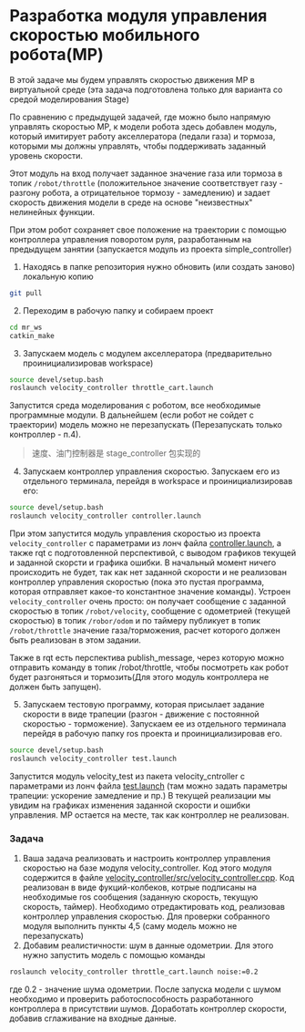 # Разработка модуля управления скоростью мобильного робота(МР) 
В этой задаче мы будем управлять скоростью движения МР в виртуальной среде (эта задача подготовлена только для варианта со средой моделирования Stage)

По сравнению с предыдущей задачей, где можно было напрямую управлять скоростью МР, к модели робота здесь добавлен модуль, который имитирует работу акселлератора (педали газа) и тормоза, которыми мы должны управлять, чтобы поддерживать заданный уровень скорости.

Этот модуль на вход получает заданное значение газа или тормоза в топик `/robot/throttle` (положительное значение соответствует газу - разгону робота, а отрицательное тормозу - замедлению) и задает скорость движения модели в среде на основе "неизвестных" нелинейных функции.

При этом робот сохраняет свое положение на траектории с помощью контроллера управления поворотом руля, разработанным на предыдущем занятии (запускается модуль из проекта simple_controller)

1. Находясь в папке репозитория нужно обновить (или создать заново) локальную копию
```bash
git pull
```

2. Переходим в рабочую папку и собираем проект
```bash
cd mr_ws
catkin_make
```

3. Запускаем модель с модулем акселлератора (предварительно проинициализировав workspace)
```bash
source devel/setup.bash
roslaunch velocity_controller throttle_cart.launch
```
Запустится среда моделирования с роботом, все необходимые программные модули. В дальнейшем (если робот не сойдет с траектории) модель можно не перезапускать (Перезапускать только контроллер - п.4).

> 速度、油门控制器是 stage_controller 包实现的

4. Запускаем контроллер управления скоростью. Запускаем его из отдельного терминала, перейдя в workspace и проинициализировав его:
```bash
source devel/setup.bash
roslaunch velocity_controller controller.launch
```
При этом запустится модуль управления скоростью из проекта `velocity_controller` с параметрами из лонч файла [controller.launch](https://github.com/AndreyMinin/MobileRobots/blob/master/mr_ws/src/velocity_controller/launch/controller.launch), а также rqt с подготовленной перспективой, с выводом графиков текущей и заданной скорсти и графика ошибки.
В начальный момент ничего происходить не будет, так как нет заданной скорости и не реализован контроллер управления скоростью (пока это пустая программа, которая отправляет какое-то константное значение команды). Устроен `velocity_controller` очень просто: он получает сообщение с заданной скоростью в топик `/robot/velocity`, сообщение с одометрией (текущей скоростью) в топик `/robor/odom` и по таймеру публикует в топик `/robot/throttle` значение газа/торможения, расчет которого должен быть реализован в этом задании.

Также в rqt есть перспектива publish_messаge, через которую можно отправить команду в топик /robot/throttle, чтобы посмотреть как робот будет разгоняться и тормозить(Для этого модуль контроллера не должен быть запущен).

5. Запускаем тестовую программу, которая присылает задание скорости в виде трапеции (разгон - движение с постоянной скоростью - торможение). Запускаем ее из отдельного терминала перейдя в рабочую папку ros проекта и проинициализировав его.
```bash
source devel/setup.bash
roslaunch velocity_controller test.launch
```
Запустится модуль velocity_test из пакета velocity_cntroller с параметрами из лонч файла [test.launch](https://github.com/AndreyMinin/MobileRobots/blob/master/mr_ws/src/velocity_controller/launch/test.launch) (там можно задать параметры трапеции: ускорение замедление и пр.) В текущей реализации мы увидим на графиках изменения заданной скорости и ошибки управления. МР остается на месте, так как контроллер не реализован.

### Задача
1. Ваша задача реализовать и настроить контроллер управления скоростью на базе модуля velocity_controller. Код этого модуля содержится в файле [velocity_controller/src/velocity_controller.cpp](https://github.com/AndreyMinin/MobileRobots/blob/master/mr_ws/src/velocity_controller/src/velocity_controller.cpp). Код реализован в виде фукций-колбеков, котрые подписаны на необходимые ros сообщения (заданную скорость, текущую скорость, таймер). Необходимо отредактировать код, реализовав контроллер управления скоростью. Для проверки собранного модуля выполнить пункты 4,5 (саму модель можно не перезапускать)
2. Добавим реалистичности: шум в данные одометрии. Для этого нужно запустить модель с помощью команды
```bash
roslaunch velocity_controller throttle_cart.launch noise:=0.2
```
где 0.2 - значение шума одометрии.
После запуска модели с шумом необходимо и проверить работоспособность разработанного контроллера в присутствии шумов. Доработать контроллер скорости, добавив сглаживание на входные данные.
